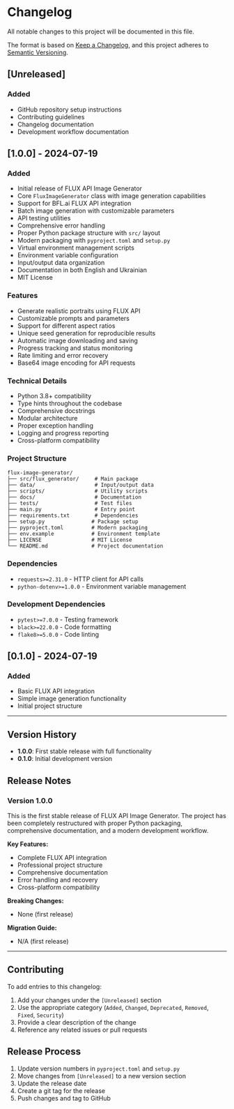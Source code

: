 # Changelog

All notable changes to this project will be documented in this file.

The format is based on [Keep a Changelog](https://keepachangelog.com/en/1.0.0/),
and this project adheres to [Semantic Versioning](https://semver.org/spec/v2.0.0.html).

## [Unreleased]

### Added
- GitHub repository setup instructions
- Contributing guidelines
- Changelog documentation
- Development workflow documentation

## [1.0.0] - 2024-07-19

### Added
- Initial release of FLUX API Image Generator
- Core `FluxImageGenerator` class with image generation capabilities
- Support for BFL.ai FLUX API integration
- Batch image generation with customizable parameters
- API testing utilities
- Comprehensive error handling
- Proper Python package structure with `src/` layout
- Modern packaging with `pyproject.toml` and `setup.py`
- Virtual environment management scripts
- Environment variable configuration
- Input/output data organization
- Documentation in both English and Ukrainian
- MIT License

### Features
- Generate realistic portraits using FLUX API
- Customizable prompts and parameters
- Support for different aspect ratios
- Unique seed generation for reproducible results
- Automatic image downloading and saving
- Progress tracking and status monitoring
- Rate limiting and error recovery
- Base64 image encoding for API requests

### Technical Details
- Python 3.8+ compatibility
- Type hints throughout the codebase
- Comprehensive docstrings
- Modular architecture
- Proper exception handling
- Logging and progress reporting
- Cross-platform compatibility

### Project Structure
```
flux-image-generator/
├── src/flux_generator/     # Main package
├── data/                   # Input/output data
├── scripts/                # Utility scripts
├── docs/                   # Documentation
├── tests/                  # Test files
├── main.py                 # Entry point
├── requirements.txt        # Dependencies
├── setup.py               # Package setup
├── pyproject.toml         # Modern packaging
├── env.example            # Environment template
├── LICENSE                # MIT License
└── README.md              # Project documentation
```

### Dependencies
- `requests>=2.31.0` - HTTP client for API calls
- `python-dotenv>=1.0.0` - Environment variable management

### Development Dependencies
- `pytest>=7.0.0` - Testing framework
- `black>=22.0.0` - Code formatting
- `flake8>=5.0.0` - Code linting

## [0.1.0] - 2024-07-19

### Added
- Basic FLUX API integration
- Simple image generation functionality
- Initial project structure

---

## Version History

- **1.0.0**: First stable release with full functionality
- **0.1.0**: Initial development version

## Release Notes

### Version 1.0.0
This is the first stable release of FLUX API Image Generator. The project has been completely restructured with proper Python packaging, comprehensive documentation, and a modern development workflow.

**Key Features:**
- Complete FLUX API integration
- Professional project structure
- Comprehensive documentation
- Error handling and recovery
- Cross-platform compatibility

**Breaking Changes:**
- None (first release)

**Migration Guide:**
- N/A (first release)

---

## Contributing

To add entries to this changelog:

1. Add your changes under the `[Unreleased]` section
2. Use the appropriate category (`Added`, `Changed`, `Deprecated`, `Removed`, `Fixed`, `Security`)
3. Provide a clear description of the change
4. Reference any related issues or pull requests

## Release Process

1. Update version numbers in `pyproject.toml` and `setup.py`
2. Move changes from `[Unreleased]` to a new version section
3. Update the release date
4. Create a git tag for the release
5. Push changes and tag to GitHub 